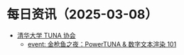﻿# 每日资讯（2025-03-08）

- [清华大学 TUNA 协会](https://tuna.moe/feed.xml)
  - [event: 金枪鱼之夜：PowerTUNA & 数字文本渲染 101](https://tuna.moe/event/2025/text-rendering/)
